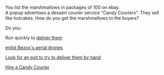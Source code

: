 You list the marshmallows in packages of 100 on ebay.  
A popup advertises a dessert courier service "Candy Couriers".
They sell like hotcakes.  How do you get the marshmellows to the buyers?

Do you:

Run quickly to [deliver them](./running-delivery/running-delivery.md)

[enlist Bezos's aerial drones](drones/drones.md)

[Look for an exit to try to deliver them by hand](../../find-exit/leave.md)

[Hire a Candy Courier](./hire-a-candy-courier/hire-a-candy-courier.md)

